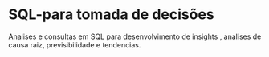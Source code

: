 # SQL-para tomada de decisões
Analises e consultas em SQL para desenvolvimento de insights , analises de causa raiz, previsibilidade e tendencias. 
